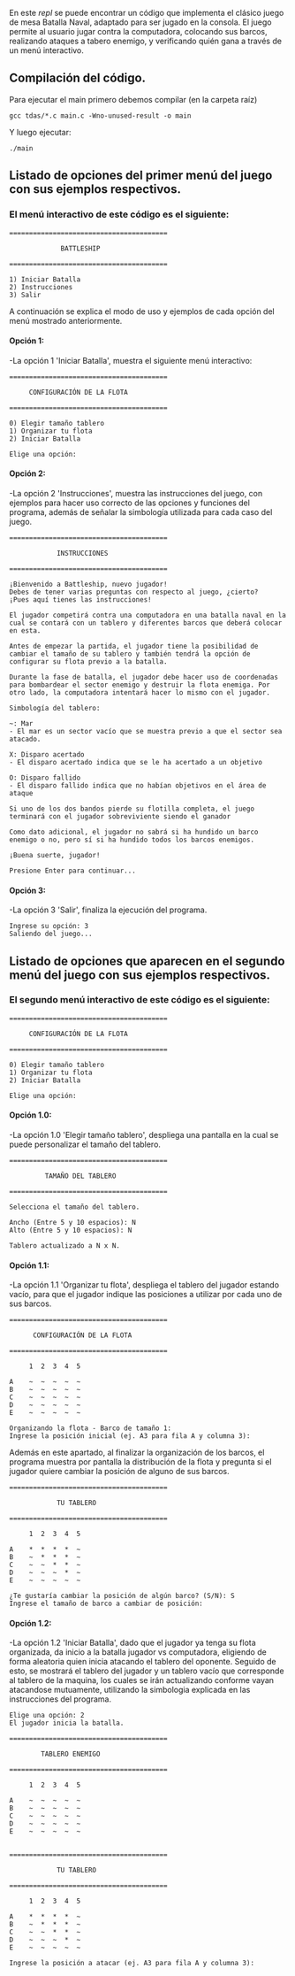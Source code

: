 En este *repl* se puede encontrar un código que implementa el clásico juego de mesa Batalla Naval, adaptado para ser jugado en la consola. El juego permite al usuario jugar contra la computadora, colocando sus barcos, realizando ataques a tabero enemigo, y verificando quién gana a través de un menú interactivo. 

## Compilación del código.
Para ejecutar el main primero debemos compilar (en la carpeta raíz)
````
gcc tdas/*.c main.c -Wno-unused-result -o main
````

Y luego ejecutar:
````
./main
````


## Listado de opciones del primer menú del juego con sus ejemplos respectivos.

### El menú interactivo de este código es el siguiente:

````
========================================

             BATTLESHIP

========================================

1) Iniciar Batalla
2) Instrucciones
3) Salir
````

A continuación se explica el modo de uso y ejemplos de cada opción del menú mostrado anteriormente.



#### **Opción 1:**

-La opción 1 'Iniciar Batalla', muestra el siguiente menú interactivo:

````
========================================

     CONFIGURACIÓN DE LA FLOTA

========================================

0) Elegir tamaño tablero
1) Organizar tu flota
2) Iniciar Batalla

Elige una opción: 
````


#### **Opción 2:**

-La opción 2 'Instrucciones', muestra las instrucciones del juego, con ejemplos para hacer uso correcto de las opciones y funciones del programa, además de señalar la simbología utilizada para cada caso del juego.

````
========================================

            INSTRUCCIONES

========================================

¡Bienvenido a Battleship, nuevo jugador!
Debes de tener varias preguntas con respecto al juego, ¿cierto?
¡Pues aquí tienes las instrucciones!

El jugador competirá contra una computadora en una batalla naval en la cual se contará con un tablero y diferentes barcos que deberá colocar en esta.

Antes de empezar la partida, el jugador tiene la posibilidad de cambiar el tamaño de su tablero y también tendrá la opción de configurar su flota previo a la batalla.

Durante la fase de batalla, el jugador debe hacer uso de coordenadas para bombardear el sector enemigo y destruir la flota enemiga. Por otro lado, la computadora intentará hacer lo mismo con el jugador.

Simbología del tablero:

~: Mar
- El mar es un sector vacío que se muestra previo a que el sector sea atacado.

X: Disparo acertado
- El disparo acertado indica que se le ha acertado a un objetivo

O: Disparo fallido
- El disparo fallido indica que no habían objetivos en el área de ataque

Si uno de los dos bandos pierde su flotilla completa, el juego terminará con el jugador sobreviviente siendo el ganador

Como dato adicional, el jugador no sabrá si ha hundido un barco enemigo o no, pero sí si ha hundido todos los barcos enemigos.

¡Buena suerte, jugador!

Presione Enter para continuar...
````


#### **Opción 3:**

-La opción 3 'Salir', finaliza la ejecución del programa.

````
Ingrese su opción: 3
Saliendo del juego...
````

## Listado de opciones que aparecen en el segundo menú del juego con sus ejemplos respectivos.

### El segundo menú interactivo de este código es el siguiente:

````
========================================

     CONFIGURACIÓN DE LA FLOTA

========================================

0) Elegir tamaño tablero
1) Organizar tu flota
2) Iniciar Batalla

Elige una opción: 
````

#### **Opción 1.0:**

-La opción 1.0 'Elegir tamaño tablero', despliega una pantalla en la cual se puede personalizar el tamaño del tablero.

````
========================================

         TAMAÑO DEL TABLERO

========================================

Selecciona el tamaño del tablero.

Ancho (Entre 5 y 10 espacios): N
Alto (Entre 5 y 10 espacios): N

Tablero actualizado a N x N.
````


#### **Opción 1.1:**

-La opción 1.1 'Organizar tu flota', despliega el tablero del jugador estando vacío, para que el jugador indique las posiciones a utilizar por cada uno de sus barcos.

````
========================================

      CONFIGURACIÓN DE LA FLOTA

========================================

     1  2  3  4  5 

A    ~  ~  ~  ~  ~ 
B    ~  ~  ~  ~  ~ 
C    ~  ~  ~  ~  ~ 
D    ~  ~  ~  ~  ~ 
E    ~  ~  ~  ~  ~ 

Organizando la flota - Barco de tamaño 1:
Ingrese la posición inicial (ej. A3 para fila A y columna 3): 
````

Además en este apartado, al finalizar la organización de los barcos, el programa muestra por pantalla la distribución de la flota y pregunta si el jugador quiere cambiar la posición de alguno de sus barcos.

````
========================================

            TU TABLERO

========================================

     1  2  3  4  5 

A    *  *  *  *  ~ 
B    ~  *  *  *  ~ 
C    ~  ~  *  *  ~ 
D    ~  ~  ~  *  ~ 
E    ~  ~  ~  ~  ~ 

¿Te gustaría cambiar la posición de algún barco? (S/N): S
Ingrese el tamaño de barco a cambiar de posición: 
````

#### **Opción 1.2:**

-La opción 1.2 'Iniciar Batalla', dado que el jugador ya tenga su flota organizada, da inicio a la batalla jugador vs computadora, eligiendo de forma aleatoria quien inicia atacando el tablero del oponente. Seguido de esto, se mostrará el tablero del jugador y un tablero vacío que corresponde al tablero de la maquina, los cuales se irán actualizando conforme vayan atacandose mutuamente, utilizando la simbologia explicada en las instrucciones del programa.

````
Elige una opción: 2
El jugador inicia la batalla.
````

````
========================================

        TABLERO ENEMIGO

========================================

     1  2  3  4  5 

A    ~  ~  ~  ~  ~ 
B    ~  ~  ~  ~  ~ 
C    ~  ~  ~  ~  ~ 
D    ~  ~  ~  ~  ~ 
E    ~  ~  ~  ~  ~ 


========================================

            TU TABLERO

========================================

     1  2  3  4  5 

A    *  *  *  *  ~ 
B    ~  *  *  *  ~ 
C    ~  ~  *  *  ~ 
D    ~  ~  ~  *  ~ 
E    ~  ~  ~  ~  ~ 

Ingrese la posición a atacar (ej. A3 para fila A y columna 3): 

````